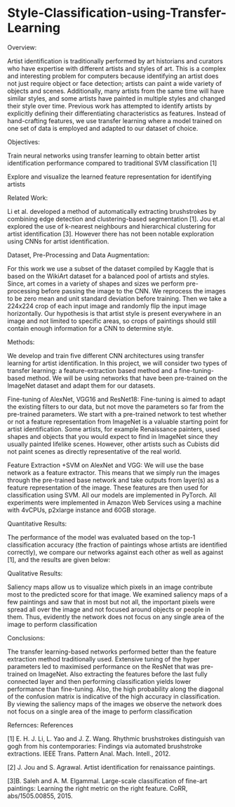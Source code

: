 # Style-Classification-using-Transfer-Learning

Overview:  

Artist identification is traditionally performed by art historians and curators who have expertise with different artists and styles of art. This is a complex and interesting problem for computers because identifying an artist does not just require object or face detection; artists can paint a wide variety of objects and scenes. Additionally, many artists from the same time will have similar styles, and some artists have painted in multiple styles and changed their style over time. Previous work has attempted to identify artists by explicitly defining their differentiating characteristics as features. Instead of hand-crafting features, we use transfer learning where a model trained on one set of data is employed and adapted to our dataset of choice.  

Objectives:   

Train neural networks using transfer learning to obtain better artist identification performance compared to traditional SVM classification [1] 

Explore and visualize the learned feature representation for identifying artists 

Related Work:  

 Li et al. developed a method of automatically extracting brushstrokes by combining edge detection and clustering-based segmentation [1]. Jou et.al explored the use of k-nearest neighbours and hierarchical clustering for artist identification [3]. However there has not been notable exploration using CNNs for artist identification. 

Dataset, Pre-Processing and Data Augmentation:  

For this work we use a subset of the dataset compiled by Kaggle that is based on the WikiArt dataset for a balanced pool of artists and styles. Since, art comes in a variety of shapes and sizes we perform pre-processing before passing the image to the CNN. We reprocess the images to be zero mean and unit standard deviation before training. Then we take a 224x224 crop of each input image and randomly flip the input image horizontally. Our hypothesis is that artist style is present everywhere in an image and not limited to specific areas, so crops of paintings should still contain enough information for a CNN to determine style.                         

Methods: 

We develop and train five different CNN architectures using transfer learning for artist identification.  In this project, we will consider two types of transfer learning: a feature-extraction based method and a fine-tuning-based method. We will be using networks that have been pre-trained on the ImageNet dataset and adapt them for our datasets. 

Fine-tuning of AlexNet, VGG16 and ResNet18: Fine-tuning is aimed to adapt the existing filters to our data, but not move the parameters so far from the pre-trained parameters. We start with a pre-trained network to test whether or not a feature representation from ImageNet is a valuable starting point for artist identification. Some artists, for example Renaissance painters, used shapes and objects that you would expect to find in ImageNet since they usually painted lifelike scenes. However, other artists such as Cubists did not paint scenes as directly representative of the real world. 

Feature Extraction +SVM on AlexNet and VGG: We will use the base network as a feature extractor. This means that we simply run the images through the pre-trained base network and take outputs from layer(s) as a feature representation of the image. These features are then used for classification using SVM. All our models are implemented in PyTorch. All experiments were implemented in Amazon Web Services using a machine with 4vCPUs, p2xlarge instance and 60GB storage. 

Quantitative Results: 

The performance of the model was evaluated based on the top-1 classification accuracy (the fraction of paintings whose artists are identified correctly), we compare our networks against each other as well as against [1], and the results are given below: 

Qualitative Results:

Saliency maps allow us to visualize which pixels in an image contribute most to the predicted score for that image. We examined saliency maps of a few paintings and saw that in most but not all, the important pixels were spread all over the image and not focused around objects or people in them. Thus, evidently the network does not focus on any single area of the image to perform classification

Conclusions:

The transfer learning-based networks performed better than the feature extraction method traditionally used. Extensive tuning of the hyper parameters led to maximised performance on the ResNet that was pre-trained on ImageNet. Also extracting the features before the last fully connected layer and then performing classification yields lower performance than fine-tuning. Also, the high probability along the diagonal of the confusion matrix is indicative of the high accuracy in classification. By viewing the saliency maps of the images we observe the network does not focus on a single area of the image to perform classification

Refernces:
References 

[1] E. H. J. Li, L. Yao and J. Z. Wang. Rhythmic brushstrokes distinguish van gogh from his contemporaries: Findings via automated brushstroke extractions. IEEE Trans. Pattern Anal. Mach. Intell., 2012. 

[2] J. Jou and S. Agrawal. Artist identification for renaissance paintings. 

[3]B. Saleh and A. M. Elgammal. Large-scale classification of fine-art paintings: Learning the right metric on the right feature. CoRR, abs/1505.00855, 2015. 
